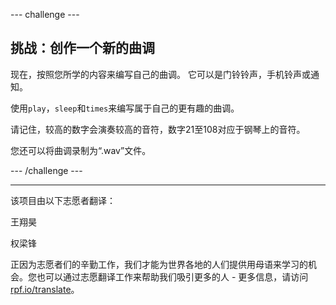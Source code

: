 --- challenge ---

## 挑战：创作一个新的曲调

现在，按照您所学的内容来编写自己的曲调。 它可以是门铃铃声，手机铃声或通知。

使用`play`，`sleep`和`times`来编写属于自己的更有趣的曲调。

请记住，较高的数字会演奏较高的音符，数字21至108对应于钢琴上的音符。

您还可以将曲调录制为“.wav”文件。

--- /challenge ---


***
该项目由以下志愿者翻译：

王翔昊

权梁锋

正因为志愿者们的辛勤工作，我们才能为世界各地的人们提供用母语来学习的机会。您也可以通过志愿翻译工作来帮助我们吸引更多的人 - 更多信息，请访问[rpf.io/translate](https://rpf.io/translate)。
